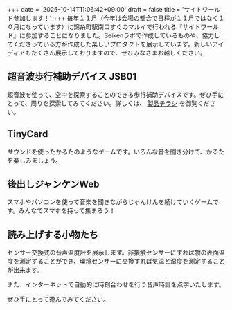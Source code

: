 +++
date = '2025-10-14T11:06:42+09:00'
draft = false
title = 'サイトワールド参加します！'
+++
毎年１１月（今年は会場の都合で日程が１１月ではなく１０月になっています）に錦糸町駅南口すぐのマルイで行われる『サイトワールド』に参加することになりました。Seikenラボで作成しているものや、協力してくださっている方が作成した楽しいプロダクトを展示しています。新しいアイディアもたくさん展示しておりますので、ぜひみなさまお越しください。

## 超音波歩行補助デバイス JSB01

超音波を使って、空中を探索することのできる歩行補助デバイスです。ぜひ手にとって、周りを探索してみてください。詳しくは、
[製品チラシ](https://docs.google.com/document/d/e/2PACX-1vSr4qG29OL1cIePVZEj-3cVqa-Ar_ail2Q-lqQpVa3MB6QIyQQ3aAyznjfrzuusvAiI7FHqygYv7CC1/pub)
を御覧ください。

## TinyCard

サウンドを使ったかるたのようなゲームです。いろんな音を聞き分けて、かるたを楽しみましょう。

## 後出しジャンケンWeb

スマホやパソコンを使って音楽を聞きながらじゃんけんを続けていくゲームです。みんなでスマホを持って集まろう！

## 読み上げする小物たち

センサー交換式の音声温度計を展示します。非接触センサーにすれば物の表面温度を測定することができ、環境センサーに交換すれば気温と湿度を測定することが出来ます。

また、インターネットで自動的に時刻合わせを行う音声時計を点字いたします。

ぜひ手にとって遊んでみてください。
